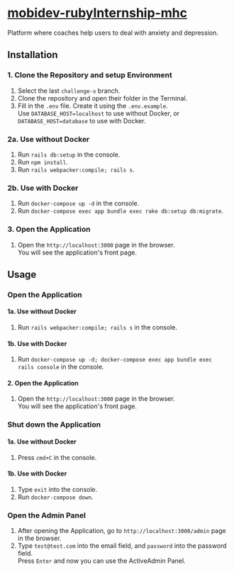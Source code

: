 # [mobidev-rubyInternship-mhc](http://mental.vchkhr.com/)

Platform where coaches help users to deal with anxiety and depression.

## Installation

### 1. Clone the Repository and setup Environment

1. Select the last `challenge-x` branch.
2. Clone the repository and open their folder in the Terminal.
3. Fill in the `.env` file. Create it using the `.env.example`.\
Use `DATABASE_HOST=localhost` to use without Docker, or\
`DATABASE_HOST=database` to use with Docker.

### 2a. Use without Docker
1. Run `rails db:setup` in the console.
2. Run `npm install`.
3. Run `rails webpacker:compile; rails s`.

### 2b. Use with Docker
1. Run `docker-compose up -d` in the console.
2. Run `docker-compose exec app bundle exec rake db:setup db:migrate`.

### 3. Open the Application
1. Open the `http://localhost:3000` page in the browser.\
You will see the application's front page.

## Usage

### Open the Application

#### 1a. Use without Docker
1. Run `rails webpacker:compile; rails s` in the console.

#### 1b. Use with Docker
1. Run `docker-compose up -d; docker-compose exec app bundle exec rails console` in the console.

#### 2. Open the Application
1. Open the `http://localhost:3000` page in the browser.\
You will see the application's front page.

### Shut down the Application

#### 1a. Use without Docker
1. Press `cmd+C` in the console.

#### 1b. Use with Docker
1. Type `exit` into the console.
2. Run `docker-compose down`.

### Open the Admin Panel
1. After opening the Application, go to `http://localhost:3000/admin` page in the browser.
2. Type `test@test.com` into the email field, and `password` into the password field.\
Press `Enter` and now you can use the ActiveAdmin Panel.
